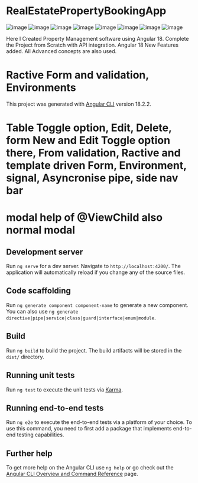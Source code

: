 # RealEstatePropertyBookingApp
![image](https://github.com/user-attachments/assets/b5624364-583c-4a38-a328-3890a7cff636)
![image](https://github.com/user-attachments/assets/dedf32b9-271d-4ee6-b7de-3b0bdbfa27b1)
![image](https://github.com/user-attachments/assets/9c231d09-5280-467b-8bf0-f8e51a8f1045)
![image](https://github.com/user-attachments/assets/11cb2be3-4ea2-48ec-b2a5-854d64b1ae1f)
![image](https://github.com/user-attachments/assets/42361f7a-e504-4545-b4c5-66e36c293f28)
![image](https://github.com/user-attachments/assets/a3cbfa6c-46cc-48d5-a753-c5259f07e802)
![image](https://github.com/user-attachments/assets/b2a1bd6a-a26a-493f-aac3-9ff55e79a1cf)
![image](https://github.com/user-attachments/assets/6c313d29-db31-4367-b887-81d82888a82a)

Here I Created Property Management software using Angular 18. Complete the Project from Scratch with API integration.
Angular 18 New Features added.
All Advanced concepts are also used.

# Ractive Form and validation, Environments

This project was generated with [Angular CLI](https://github.com/angular/angular-cli) version 18.2.2.

# Table Toggle option, Edit, Delete, form New and Edit Toggle option there, From validation, Ractive and template driven Form, Environment, signal, Asyncronise pipe, side nav bar
# modal help of @ViewChild also normal modal 

## Development server

Run `ng serve` for a dev server. Navigate to `http://localhost:4200/`. The application will automatically reload if you change any of the source files.

## Code scaffolding

Run `ng generate component component-name` to generate a new component. You can also use `ng generate directive|pipe|service|class|guard|interface|enum|module`.

## Build

Run `ng build` to build the project. The build artifacts will be stored in the `dist/` directory.

## Running unit tests

Run `ng test` to execute the unit tests via [Karma](https://karma-runner.github.io).

## Running end-to-end tests

Run `ng e2e` to execute the end-to-end tests via a platform of your choice. To use this command, you need to first add a package that implements end-to-end testing capabilities.

## Further help

To get more help on the Angular CLI use `ng help` or go check out the [Angular CLI Overview and Command Reference](https://angular.dev/tools/cli) page.
